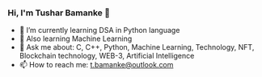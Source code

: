 ### Hi, I'm Tushar Bamanke 👋

<!-- **tushar/tushar** is a ✨ _special_ ✨ repository because its `README.md` (this file) appears on your GitHub profile. -->
<!-- Here are some ideas to get you started: -->

- 🔭 I’m currently learning DSA in Python language
- 🌱 Also learning Machine Learning 
- 💬 Ask me about: C, C++, Python, Machine Learning, Technology, NFT, Blockchain technology, WEB-3, Artificial Intelligence
- 📫 How to reach me: t.bamanke@outlook.com
<!-- - ⚡ Fun fact:  -->
<!--[Professional Developer's Showcase](https://github-readme-stats.vercel.app/api?username=tusharhrb&theme=tokyonight&show_icons=true&hide=contribs,issues&card_width=500&include_all_commits=true&custom_title=Developer%27s%20Showcase)

<!-- - 😄 Pronouns:  -->
<!-- - 👯 I’m looking to collaborate on  -->
<!-- - 🤔 I’m looking for help with ... -->
